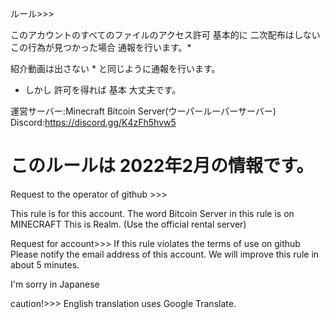 ルール>>>

このアカウントのすべてのファイルのアクセス許可
基本的に 二次配布はしない この行為が見つかった場合 通報を行います。*

紹介動画は出さない * と同じように通報を行います。


* しかし 許可を得れば 基本 大丈夫です。

運営サーバー:Minecraft Bitcoin Server(ウーパールーパーサーバー)
Discord:https://discord.gg/K4zFh5hvw5

このルールは 2022年2月の情報です。
==============================================================
Request to the operator of github >>>

This rule is for this account.
The word Bitcoin Server in this rule is on MINECRAFT
This is Realm. (Use the official rental server)

Request for account>>>
If this rule violates the terms of use on github
Please notify the email address of this account.
We will improve this rule in about 5 minutes.

I'm sorry in Japanese



caution!>>>
English translation uses Google Translate.
